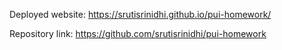 Deployed website: https://srutisrinidhi.github.io/pui-homework/

Repository link: https://github.com/srutisrinidhi/pui-homework